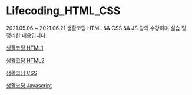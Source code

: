# Lifecoding_HTML_CSS

2021.05.06 ~ 2021.06.21 생활코딩 HTML && CSS && JS 강의 수강하며 실습 및 정리한 내용입니다.

[생활코딩 HTML1](https://opentutorials.org/course/2039)

[생활코딩 HTML2](https://opentutorials.org/course/3084)

[생활코딩 CSS](https://opentutorials.org/course/3086)

[생활코딩 Javascript](https://opentutorials.org/course/743)
